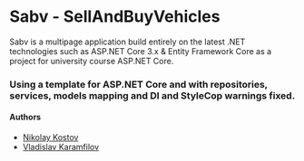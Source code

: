 # Sabv - SellAndBuyVehicles
Sabv is a multipage application build entirely on the latest .NET technologies such as ASP.NET Core 3.x & Entity Framework Core as a project for university 
course ASP.NET Core.

### Using a template for ASP.NET Core and with repositories, services, models mapping and DI and StyleCop warnings fixed.
#### Authors
- [Nikolay Kostov](https://github.com/NikolayIT)
- [Vladislav Karamfilov](https://github.com/vladislav-karamfilov)
